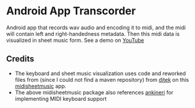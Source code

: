 # Android App Transcorder
Android app that records wav audio and encoding it to midi, and the midi will contain left and right-handedness metadata. Then this midi data is visualized in sheet music form.
See a demo on [YouTube](https://youtu.be/CBnJVIhtzSw)

## Credits
- The keyboard and sheet music visualization uses code and reworked files from (since I could not find a maven repository) from [ditek](https://github.com/ankineri) on this [midisheetmusic](https://github.com/ditek/MidiSheetMusic-Android) app.
- The above midisheetmusic package also references [ankineri](https://github.com/ankineri) for implementing MIDI keyboard support
